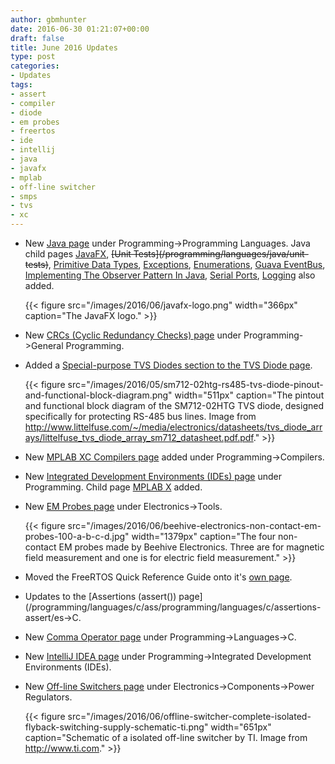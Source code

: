 ```yaml
---
author: gbmhunter
date: 2016-06-30 01:21:07+00:00
draft: false
title: June 2016 Updates
type: post
categories:
- Updates
tags:
- assert
- compiler
- diode
- em probes
- freertos
- ide
- intellij
- java
- javafx
- mplab
- off-line switcher
- smps
- tvs
- xc
---
```


* New [Java page](/programming/languages/java) under Programming->Programming Languages. Java child pages [JavaFX](/programming/languages/java/javafx), ~~\[Unit Tests\](/programming/languages/java/unit-tests)~~, [Primitive Data Types](/programming/languages/java/primitive-data-types), [Exceptions](/programming/languages/java/exceptions), [Enumerations](/programming/languages/java/enumerations), [Guava EventBus](/programming/languages/java/guava-eventbus), [Implementing The Observer Pattern In Java](/programming/languages/java/implementing-the-observer-pattern-in-java), [Serial Ports](/programming/languages/java/serial-ports), [Logging](/programming/languages/java/logging) also added.  

    {{< figure src="/images/2016/06/javafx-logo.png" width="366px" caption="The JavaFX logo."  >}}  

* New [CRCs (Cyclic Redundancy Checks) page](/programming/general/crcs-cyclic-redundancy-checks) under Programming->General Programming.
* Added a [Special-purpose TVS Diodes section to the TVS Diode page](/electronics/components/diodes/tvs-diodes#special-purpose-tvs-diodes).  

    {{< figure src="/images/2016/05/sm712-02htg-rs485-tvs-diode-pinout-and-functional-block-diagram.png" width="511px" caption="The pintout and functional block diagram of the SM712-02HTG TVS diode, designed specifically for protecting RS-485 bus lines. Image from http://www.littelfuse.com/~/media/electronics/datasheets/tvs_diode_arrays/littelfuse_tvs_diode_array_sm712_datasheet.pdf.pdf."  >}}  

* New [MPLAB XC Compilers page](/programming/compilers/mplab-xc-compilers) added under Programming->Compilers.
* New [Integrated Development Environments (IDEs) page](/programming/integrated-development-environments-ides) under Programming. Child page [MPLAB X](/programming/integrated-development-environments-ides/mplab-x) added.
* New [EM Probes page](/electronics/tools/em-probes) under Electronics->Tools.  

    {{< figure src="/images/2016/06/beehive-electronics-non-contact-em-probes-100-a-b-c-d.jpg" width="1379px" caption="The four non-contact EM probes made by Beehive Electronics. Three are for magnetic field measurement and one is for electric field measurement."  >}}  

* Moved the FreeRTOS Quick Reference Guide onto it's [own page](/programming/operating-systems/freertos/freertos-quick-reference-guide).
* Updates to the [Assertions (assert()) page](/programming/languages/c/ass/programming/languages/c/assertions-assert/es->C.
* New [Comma Operator page](/programming/languages/c/comma-operator) under Programming->Languages->C.
* New [IntelliJ IDEA page](/programming/integrated-development-environments-ides/intellij-idea) under Programming->Integrated Development Environments (IDEs).
* New [Off-line Switchers page](/electronics/components/power-regulators/off-line-switchers) under Electronics->Components->Power Regulators.  

    {{< figure src="/images/2016/06/offline-switcher-complete-isolated-flyback-switching-supply-schematic-ti.png" width="651px" caption="Schematic of a isolated off-line switcher by TI. Image from http://www.ti.com." >}}
